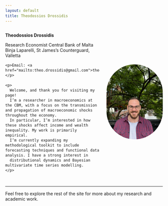 ```yaml
---
layout: default
title: Theodossios Drossidis
---
```


<div style="display: flex; justify-content: space-between; align-items: center; margin-bottom: 30px; flex-wrap: wrap;">
  <div style="max-width: 60%;">
    <p><strong>Theodossios Drossidis</strong></p>
    <p>Research Economist  
    Central Bank of Malta
    Binja Laparelli, 
    St James’s Counterguard,
    Valletta</p>

    <p>Email: <a href="mailto:theo.drossidis@gmail.com">theo.drossidis@gmail.com</a></p>

    <p>
      Welcome, and thank you for visiting my page!
      I’m a researcher in macroeconomics at the CBM, with a focus on the transmission and propagation of macroeconomic shocks throughout the economy.
      In particular, I’m interested in how these shocks affect income and wealth inequality. My work is primarily empirical.
      I’m currently expanding my methodological toolkit to include forecasting techniques and functional data analysis. I have a strong interest in
      distributional dynamics and Bayesian multivariate time series modelling.
    </p>
  </div>

  <div style="flex-shrink: 0;">
    <img src="assets/profile.jpg" alt="Theodossios Drossidis" style="width: 180px; border-radius: 100px; margin-left: 20px;" />
  </div>
</div>

---

Feel free to explore the rest of the site for more about my research and academic work.
